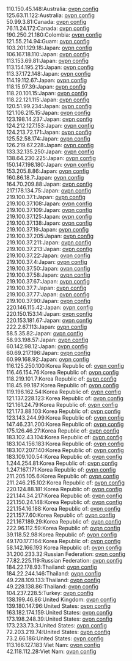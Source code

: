 110.150.45.148:Australia: [ovpn config](vpn/110_150_45_148.ovpn)  
125.63.11.122:Australia: [ovpn config](vpn/125_63_11_122.ovpn)  
50.99.3.81:Canada: [ovpn config](vpn/50_99_3_81.ovpn)  
76.11.24.172:Canada: [ovpn config](vpn/76_11_24_172.ovpn)  
190.250.21.180:Colombia: [ovpn config](vpn/190_250_21_180.ovpn)  
121.55.214.94:Guam: [ovpn config](vpn/121_55_214_94.ovpn)  
103.201.129.18:Japan: [ovpn config](vpn/103_201_129_18.ovpn)  
106.167.18.110:Japan: [ovpn config](vpn/106_167_18_110.ovpn)  
113.153.69.81:Japan: [ovpn config](vpn/113_153_69_81.ovpn)  
113.154.195.215:Japan: [ovpn config](vpn/113_154_195_215.ovpn)  
113.37.172.148:Japan: [ovpn config](vpn/113_37_172_148.ovpn)  
114.19.112.67:Japan: [ovpn config](vpn/114_19_112_67.ovpn)  
118.15.97.39:Japan: [ovpn config](vpn/118_15_97_39.ovpn)  
118.20.101.15:Japan: [ovpn config](vpn/118_20_101_15.ovpn)  
118.22.121.115:Japan: [ovpn config](vpn/118_22_121_115.ovpn)  
120.51.99.234:Japan: [ovpn config](vpn/120_51_99_234.ovpn)  
121.106.215.15:Japan: [ovpn config](vpn/121_106_215_15.ovpn)  
123.198.14.237:Japan: [ovpn config](vpn/123_198_14_237.ovpn)  
124.212.127.153:Japan: [ovpn config](vpn/124_212_127_153.ovpn)  
124.213.72.171:Japan: [ovpn config](vpn/124_213_72_171.ovpn)  
125.52.58.174:Japan: [ovpn config](vpn/125_52_58_174.ovpn)  
126.219.67.228:Japan: [ovpn config](vpn/126_219_67_228.ovpn)  
133.32.135.250:Japan: [ovpn config](vpn/133_32_135_250.ovpn)  
138.64.230.225:Japan: [ovpn config](vpn/138_64_230_225.ovpn)  
150.147.198.180:Japan: [ovpn config](vpn/150_147_198_180.ovpn)  
153.205.8.86:Japan: [ovpn config](vpn/153_205_8_86.ovpn)  
160.86.18.7:Japan: [ovpn config](vpn/160_86_18_7.ovpn)  
164.70.209.88:Japan: [ovpn config](vpn/164_70_209_88.ovpn)  
217.178.134.75:Japan: [ovpn config](vpn/217_178_134_75.ovpn)  
219.100.37.1:Japan: [ovpn config](vpn/219_100_37_1.ovpn)  
219.100.37.108:Japan: [ovpn config](vpn/219_100_37_108.ovpn)  
219.100.37.109:Japan: [ovpn config](vpn/219_100_37_109.ovpn)  
219.100.37.125:Japan: [ovpn config](vpn/219_100_37_125.ovpn)  
219.100.37.138:Japan: [ovpn config](vpn/219_100_37_138.ovpn)  
219.100.37.19:Japan: [ovpn config](vpn/219_100_37_19.ovpn)  
219.100.37.205:Japan: [ovpn config](vpn/219_100_37_205.ovpn)  
219.100.37.211:Japan: [ovpn config](vpn/219_100_37_211.ovpn)  
219.100.37.213:Japan: [ovpn config](vpn/219_100_37_213.ovpn)  
219.100.37.22:Japan: [ovpn config](vpn/219_100_37_22.ovpn)  
219.100.37.4:Japan: [ovpn config](vpn/219_100_37_4.ovpn)  
219.100.37.50:Japan: [ovpn config](vpn/219_100_37_50.ovpn)  
219.100.37.58:Japan: [ovpn config](vpn/219_100_37_58.ovpn)  
219.100.37.67:Japan: [ovpn config](vpn/219_100_37_67.ovpn)  
219.100.37.7:Japan: [ovpn config](vpn/219_100_37_7.ovpn)  
219.100.37.77:Japan: [ovpn config](vpn/219_100_37_77.ovpn)  
219.100.37.90:Japan: [ovpn config](vpn/219_100_37_90.ovpn)  
220.146.115.42:Japan: [ovpn config](vpn/220_146_115_42.ovpn)  
220.150.153.14:Japan: [ovpn config](vpn/220_150_153_14.ovpn)  
220.153.181.67:Japan: [ovpn config](vpn/220_153_181_67.ovpn)  
222.2.67.113:Japan: [ovpn config](vpn/222_2_67_113.ovpn)  
58.5.35.82:Japan: [ovpn config](vpn/58_5_35_82.ovpn)  
58.93.198.57:Japan: [ovpn config](vpn/58_93_198_57.ovpn)  
60.142.98.12:Japan: [ovpn config](vpn/60_142_98_12.ovpn)  
60.69.217.196:Japan: [ovpn config](vpn/60_69_217_196.ovpn)  
60.99.168.92:Japan: [ovpn config](vpn/60_99_168_92.ovpn)  
116.125.250.100:Korea Republic of: [ovpn config](vpn/116_125_250_100.ovpn)  
116.46.154.76:Korea Republic of: [ovpn config](vpn/116_46_154_76.ovpn)  
118.219.101.7:Korea Republic of: [ovpn config](vpn/118_219_101_7.ovpn)  
118.45.99.187:Korea Republic of: [ovpn config](vpn/118_45_99_187.ovpn)  
119.196.162.54:Korea Republic of: [ovpn config](vpn/119_196_162_54.ovpn)  
121.137.228.123:Korea Republic of: [ovpn config](vpn/121_137_228_123.ovpn)  
121.161.24.79:Korea Republic of: [ovpn config](vpn/121_161_24_79.ovpn)  
121.173.88.103:Korea Republic of: [ovpn config](vpn/121_173_88_103.ovpn)  
123.143.244.99:Korea Republic of: [ovpn config](vpn/123_143_244_99.ovpn)  
147.46.231.200:Korea Republic of: [ovpn config](vpn/147_46_231_200.ovpn)  
175.126.46.27:Korea Republic of: [ovpn config](vpn/175_126_46_27.ovpn)  
183.102.43.104:Korea Republic of: [ovpn config](vpn/183_102_43_104.ovpn)  
183.104.156.183:Korea Republic of: [ovpn config](vpn/183_104_156_183.ovpn)  
183.107.207.140:Korea Republic of: [ovpn config](vpn/183_107_207_140.ovpn)  
183.109.100.54:Korea Republic of: [ovpn config](vpn/183_109_100_54.ovpn)  
1.244.254.81:Korea Republic of: [ovpn config](vpn/1_244_254_81.ovpn)  
1.247.167.171:Korea Republic of: [ovpn config](vpn/1_247_167_171.ovpn)  
211.205.105.6:Korea Republic of: [ovpn config](vpn/211_205_105_6.ovpn)  
211.246.215.102:Korea Republic of: [ovpn config](vpn/211_246_215_102.ovpn)  
220.124.88.181:Korea Republic of: [ovpn config](vpn/220_124_88_181.ovpn)  
221.144.34.217:Korea Republic of: [ovpn config](vpn/221_144_34_217.ovpn)  
221.150.24.148:Korea Republic of: [ovpn config](vpn/221_150_24_148.ovpn)  
221.154.16.188:Korea Republic of: [ovpn config](vpn/221_154_16_188.ovpn)  
221.157.7.60:Korea Republic of: [ovpn config](vpn/221_157_7_60.ovpn)  
221.167.189.29:Korea Republic of: [ovpn config](vpn/221_167_189_29.ovpn)  
222.96.112.59:Korea Republic of: [ovpn config](vpn/222_96_112_59.ovpn)  
39.118.52.98:Korea Republic of: [ovpn config](vpn/39_118_52_98.ovpn)  
49.170.177.164:Korea Republic of: [ovpn config](vpn/49_170_177_164.ovpn)  
58.142.166.193:Korea Republic of: [ovpn config](vpn/58_142_166_193.ovpn)  
31.200.233.32:Russian Federation: [ovpn config](vpn/31_200_233_32.ovpn)  
77.82.225.119:Russian Federation: [ovpn config](vpn/77_82_225_119.ovpn)  
184.22.178.93:Thailand: [ovpn config](vpn/184_22_178_93.ovpn)  
184.22.244.146:Thailand: [ovpn config](vpn/184_22_244_146.ovpn)  
49.228.109.133:Thailand: [ovpn config](vpn/49_228_109_133.ovpn)  
49.228.138.86:Thailand: [ovpn config](vpn/49_228_138_86.ovpn)  
104.237.228.5:Turkey: [ovpn config](vpn/104_237_228_5.ovpn)  
138.199.46.86:United Kingdom: [ovpn config](vpn/138_199_46_86.ovpn)  
139.180.147.96:United States: [ovpn config](vpn/139_180_147_96.ovpn)  
163.182.174.159:United States: [ovpn config](vpn/163_182_174_159.ovpn)  
173.198.248.39:United States: [ovpn config](vpn/173_198_248_39.ovpn)  
173.233.73.3:United States: [ovpn config](vpn/173_233_73_3.ovpn)  
72.203.219.74:United States: [ovpn config](vpn/72_203_219_74.ovpn)  
73.2.66.186:United States: [ovpn config](vpn/73_2_66_186.ovpn)  
113.166.127.183:Viet Nam: [ovpn config](vpn/113_166_127_183.ovpn)  
42.118.112.28:Viet Nam: [ovpn config](vpn/42_118_112_28.ovpn)  
